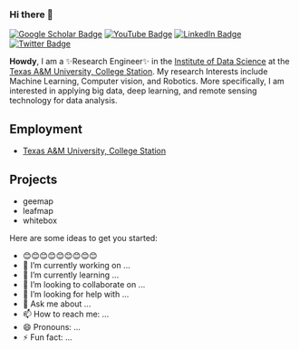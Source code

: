 ### Hi there 👋

[![Google Scholar Badge](https://img.shields.io/badge/badge-Google--Scholar-blue)](https://scholar.google.com/citations?user=x-xBjiwAAAAJ&hl=en&oi=ao)
[![YouTube Badge](https://img.shields.io/badge/My-YouTube-red)](https://www.youtube.com/channel/UCb6fPItDICqCD8GXhQyaTLw)
[![LinkedIn Badge](https://img.shields.io/badge/My-LinkedIn-blue)](https://www.linkedin.com/in/haoyu-niu-b12834a4/)
[![Twitter Badge](https://img.shields.io/twitter/follow/Haoyu__Niu?style=social)](https://twitter.com/Haoyu__Niu)


**Howdy**, I am a ✨Research Engineer✨ in the [Institute of Data Science](https://tamids.tamu.edu/) at the [Texas A&M University, College Station](https://www.tamu.edu/). My research Interests include Machine Learning, Computer vision, and Robotics. More specifically, I am interested in applying big data, deep learning, and remote sensing technology for data analysis.  

## Employment
- [Texas A&M University, College Station](https://tamids.tamu.edu/)

## Projects
- geemap
- leafmap
- whitebox

Here are some ideas to get you started:

- 😊😊😊😊😊😊😊😊😊
- 🔭 I’m currently working on ...
- 🌱 I’m currently learning ...
- 👯 I’m looking to collaborate on ...
- 🤔 I’m looking for help with ...
- 💬 Ask me about ...
- 📫 How to reach me: ...
- 😄 Pronouns: ...
- ⚡ Fun fact: ...

